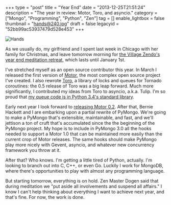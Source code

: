 +++
type = "post"
title = "Year End"
date = "2013-12-25T21:51:24"
description = "The year in review: Motor, Toro, and asyncio."
category = ["Mongo", "Programming", "Python", "Zen"]
tag = []
enable_lightbox = false
thumbnail = "hands@240.jpg"
draft = false
legacyid = "52bb99ac53937479d528e453"
+++

<p><img style="display:block; margin-left:auto; margin-right:auto;" src="hands.jpg" alt="Hands" title="Hands" /></p>
<p>As we usually do, my girlfriend and I spent last week in Chicago with her family for Christmas, and leave tomorrow morning for <a href="http://villagezendo.org/2013-year-end/">the Village Zendo's year end meditation retreat</a>, which lasts until January 1st.</p>
<p>I've stretched myself as an open source contributor this year. In March I released the first version of <a href="http://motor.readthedocs.org/en/stable/">Motor</a>, the most complex open source project I've created. I also rewrote <a href="http://toro.readthedocs.org/">Toro</a>, a library of locks and queues for Tornado coroutines: the 0.5 release of Toro was a big leap forward. Much more significantly, I contributed my ideas from Toro to asyncio, a.k.a. Tulip. I'm so proud that <a href="http://hg.python.org/cpython/file/default/Lib/asyncio/queues.py">my queue code is in Python 3.4's standard library</a>.</p>
<p>Early next year I look forward to <a href="/blog/motor-progress-report-the-road-to-0-2/">releasing Motor 0.2</a>. After that, Bernie Hackett and I are embarking upon a partial rewrite of PyMongo. We're going to make a PyMongo that's extensible, maintainable, and fast, and we'll jettison a ton of cruft that's accumulated since the the beginning of the PyMongo project. My hope is to include in PyMongo 3.0 all the hooks needed to support a Motor 1.0 that can be maintained more easily than the current crop of Motor releases. The same hooks should make PyMongo play more nicely with Gevent, asyncio, and whatever new concurrency framework you throw at it.</p>
<p>After that? Who knows. I'm getting a little tired of Python, actually. I'm looking to branch out into C, C++, or even Go. Luckily I work for MongoDB, where there's opportunities to play with almost any programming language.</p>
<p>But starting tomorrow, everything is on hold. Zen Master Dogen said that during meditation we "put aside all involvements and suspend all affairs." I know I can't help thinking about everything I want to achieve next year, and that's fine. For now, the work is done.</p>
